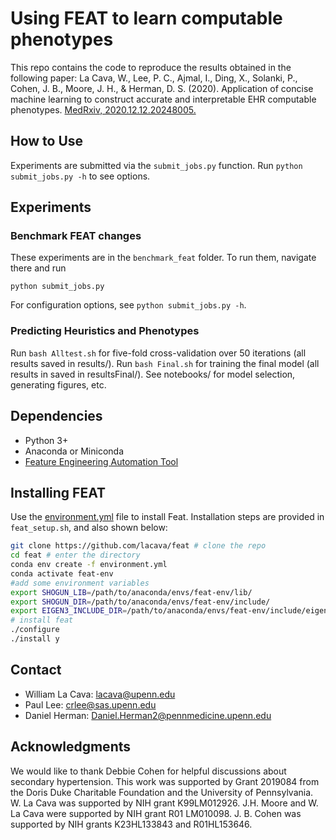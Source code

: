 # Using FEAT to learn computable phenotypes

This repo contains the code to reproduce the results obtained in the following paper:
La Cava, W., Lee, P. C., Ajmal, I., Ding, X., Solanki, P., Cohen, J. B., Moore, J. H., & Herman, D. S. (2020). 
Application of concise machine learning to construct accurate and interpretable EHR computable phenotypes. 
[MedRxiv, 2020.12.12.20248005.](https://doi.org/10.1101/2020.12.12.20248005)


## How to Use
Experiments are submitted via the `submit_jobs.py` function. 
Run `python submit_jobs.py -h` to see options. 

## Experiments

### Benchmark FEAT changes

These experiments are in the `benchmark_feat` folder.
To run them, navigate there and run 

`python submit_jobs.py`

For configuration options, see `python submit_jobs.py -h`.

### Predicting Heuristics and Phenotypes

Run `bash Alltest.sh` for five-fold cross-validation over 50 iterations (all results saved in results/).
Run `bash Final.sh` for training the final model (all results in saved in resultsFinal/).
See notebooks/ for model selection, generating figures, etc. 

## Dependencies

- Python 3+
- Anaconda or Miniconda
- [Feature Engineering Automation Tool](github.com/lacava/feat)

## Installing FEAT

Use the [environment.yml](environment.yml) file to install Feat. 
Installation steps are provided in `feat_setup.sh`, and also shown below:

```bash
git clone https://github.com/lacava/feat # clone the repo
cd feat # enter the directory
conda env create -f environment.yml
conda activate feat-env
#add some environment variables
export SHOGUN_LIB=/path/to/anaconda/envs/feat-env/lib/
export SHOGUN_DIR=/path/to/anaconda/envs/feat-env/include/
export EIGEN3_INCLUDE_DIR=/path/to/anaconda/envs/feat-env/include/eigen3/
# install feat
./configure  
./install y
```

## Contact

 - William La Cava: lacava@upenn.edu
 - Paul Lee: crlee@sas.upenn.edu
 - Daniel Herman: Daniel.Herman2@pennmedicine.upenn.edu

## Acknowledgments

We would like to thank Debbie Cohen for helpful discussions about secondary hypertension. 
This work was supported by Grant 2019084 from the Doris Duke Charitable Foundation and the University of Pennsylvania. 
W. La Cava was supported by NIH grant K99LM012926. 
J.H. Moore and W. La Cava were supported by NIH grant R01 LM010098. 
J. B. Cohen was supported by NIH grants K23HL133843 and R01HL153646.  

